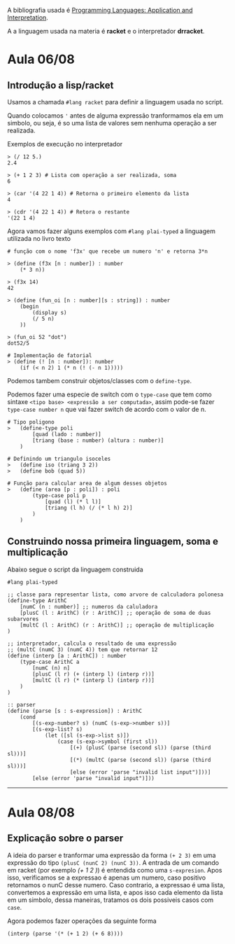 
A bibliografia usada é [Programming Languages: Application and Interpretation](http://cs.brown.edu/courses/cs173/2012/book/).

A a linguagem usada na materia é **racket** e o interpretador **drracket**.

# Aula 06/08

## Introdução a lisp/racket

Usamos a chamada `#lang racket` para definir a linguagem usada no script.

Quando colocamos `'` antes de alguma expressão tranformamos ela em um simbolo, ou seja, é so uma lista de valores sem nenhuma operação a ser realizada.

Exemplos de execução no interpretador

```
> (/ 12 5.)
2.4

> (+ 1 2 3) # Lista com operação a ser realizada, soma
6

> (car '(4 22 1 4)) # Retorna o primeiro elemento da lista
4

> (cdr '(4 22 1 4)) # Retora o restante
'(22 1 4)
```

Agora vamos fazer alguns exemplos com `#lang plai-typed` a linguagem utilizada no livro texto

```
# função com o nome 'f3x' que recebe um numero 'n' e retorna 3*n

> (define (f3x [n : number]) : number
    (* 3 n))

> (f3x 14)
42

> (define (fun_oi [n : number][s : string]) : number
    (begin
        (display s)
        (/ 5 n)
    ))

> (fun_oi 52 "dot")
dot52/5

# Implementação de fatorial
> (define (! [n : number]): number
    (if (< n 2) 1 (* n (! (- n 1)))))
```

Podemos tambem construir objetos/classes com o `define-type`.

Podemos fazer uma especie de switch com o `type-case` que tem como sintaxe `<tipo base> <expressão a ser computada>`, assim pode-se fazer `type-case number n` que vai fazer switch de acordo com o valor de n.

```
# Tipo poligono
>   (define-type poli
        [quad (lado : number)]
        [triang (base : number) (altura : number)]
    )

# Definindo um triangulo isoceles
>   (define iso (triang 3 2))
>   (define bob (quad 5))

# Função para calcular area de algum desses objetos
>   (define (area [p : poli]) : poli
        (type-case poli p
            [quad (l) (* l l)]
            [triang (l h) (/ (* l h) 2)]
        )
    )
```

## Construindo nossa primeira linguagem, soma e multiplicação

Abaixo segue o script da linguagem construida

```
#lang plai-typed

;; classe para representar lista, como arvore de calculadora polonesa
(define-type ArithC
    [numC (n : number)] ;; numeros da caluladora
    [plusC (l : ArithC) (r : ArithC)] ;; operação de soma de duas subarvores
    [multC (l : ArithC) (r : ArithC)] ;; operação de multiplicação
)

;; interpretador, calcula o resultado de uma expressão
;; (multC (numC 3) (numC 4)) tem que retornar 12
(define (interp [a : ArithC]) : number
    (type-case ArithC a
        [numC (n) n]
        [plusC (l r) (+ (interp l) (interp r))]
        [multC (l r) (* (interp l) (interp r))]
    )
)

:: parser
(define (parse [s : s-expression]) : ArithC
    (cond
        [(s-exp-number? s) (numC (s-exp->number s))]
        [(s-exp-list? s)
            (let ([sl (s-exp->list s)])
                (case (s-exp->symbol (first sl))
                    [(+) (plusC (parse (second sl)) (parse (third sl)))]
                    [(*) (multC (parse (second sl)) (parse (third sl)))]
                    [else (error 'parse "invalid list input")]))]
        [else (error 'parse "invalid input")]))

```

---

# Aula 08/08

## Explicação sobre o parser

A ideia do parser e tranformar uma expressão da forma `(+ 2 3)` em uma expressão do tipo `(plusC (nunC 2) (nunC 3))`.
A entrada de um comando em racket (por exemplo *(+ 1 2 )*) é entendida como uma `s-expresion`.
Apos isso, verificamos se a expressao é apenas um numero, caso positivo retornamos o nunC desse numero. Caso contrario, a expressao é uma lista, convertemos a expressão em uma lista, e apos isso cada elemento da lista em um simbolo, dessa maneiras, tratamos os dois possiveis casos com `case`.

Agora podemos fazer operações da seguinte forma

`(interp (parse '(* (+ 1 2) (+ 6 8))))`
